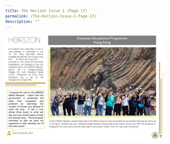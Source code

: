 ```yaml
---
title: The Horizon Issue 1 (Page 17)
permalink: /The-Horizon-Issue-1-Page-17/
description: ""
---
```

![](/images/Our%20Experience/Connecting%20Globally/C2X2.jpg)